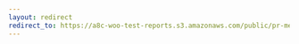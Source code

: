 ```yaml
---
layout: redirect
redirect_to: https://a8c-woo-test-reports.s3.amazonaws.com/public/pr-merge/37468/api/index.html
---
```

